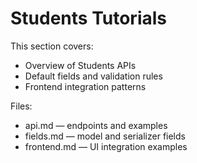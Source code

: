 # Students Tutorials

This section covers:

- Overview of Students APIs
- Default fields and validation rules
- Frontend integration patterns

Files:
- api.md — endpoints and examples
- fields.md — model and serializer fields
- frontend.md — UI integration examples

